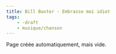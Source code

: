 ```yaml
---
title: Bill Baxter - Embrasse moi idiot
tags:
    - -draft
    - musique/chanson
---
```


Page créée automatiquement, mais vide.
